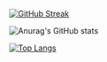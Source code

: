 [![GitHub Streak](https://streak-stats.demolab.com?user=DaliusBeckjr&theme=cobalt)](https://git.io/streak-stats)

![Anurag's GitHub stats](https://github-readme-stats.vercel.app/api?username=DaliusBeckjr&show_icons=true&theme=cobalt)

[![Top Langs](https://github-readme-stats.vercel.app/api/top-langs/?username=DaliusBeckjr&layout=compact)](https://github.com/anuraghazra/github-readme-stats)
